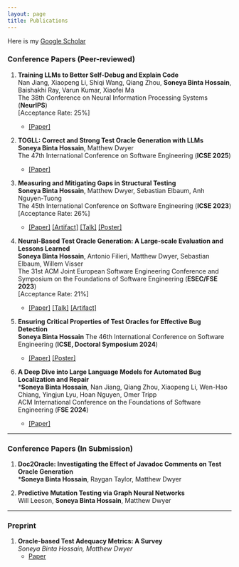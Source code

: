 ```yaml
---
layout: page  
title: Publications  
---
```


Here is my [Google Scholar](https://scholar.google.com/citations?user=xDDfwB8AAAAJ&hl=en)

### Conference Papers (Peer-reviewed)

1. **Training LLMs to Better Self-Debug and Explain Code**  
   Nan Jiang, Xiaopeng Li, Shiqi Wang, Qiang Zhou, **Soneya Binta Hossain**, Baishakhi Ray, Varun Kumar, Xiaofei Ma  
   The 38th Conference on Neural Information Processing Systems (**NeurIPS**)  
   [Acceptance Rate: 25%]  
   - [\[Paper\]](https://arxiv.org/pdf/2405.18649)

2. **TOGLL: Correct and Strong Test Oracle Generation with LLMs**  
   **Soneya Binta Hossain**, Matthew Dwyer  
   The 47th International Conference on Software Engineering (**ICSE 2025**)  
   - [\[Paper\]](https://doi.org/10.48550/arXiv.2405.03786)

3. **Measuring and Mitigating Gaps in Structural Testing**  
   **Soneya Binta Hossain**, Matthew Dwyer, Sebastian Elbaum, Anh Nguyen-Tuong  
   The 45th International Conference on Software Engineering (**ICSE 2023**)  
   [Acceptance Rate: 26%]  
   - [\[Paper\]](https://conf.researchr.org/details/icse-2023/icse-2023-technical-track/131/Measuring-and-Mitigating-Gaps-in-Structural-Testing)  [\[Artifact\]](https://github.com/soneyahossain/hcc-gap-recommender/tree/main)  [\[Talk\]](assets/presentations/ICSE-2023-talk.pdf)  [\[Poster\]](assets/presentations/ICSE2023_poster_soneya.pdf)

4. **Neural-Based Test Oracle Generation: A Large-scale Evaluation and Lessons Learned**  
   **Soneya Binta Hossain**, Antonio Filieri, Matthew Dwyer, Sebastian Elbaum, Willem Visser  
   The 31st ACM Joint European Software Engineering Conference and Symposium on the Foundations of Software Engineering (**ESEC/FSE 2023**)  
   [Acceptance Rate: 21%]  
   - [\[Paper\]](https://dl.acm.org/doi/abs/10.1145/3611643.3616265)  [\[Talk\]](assets/presentations/FSE-2023-talk.pdf)  [\[Artifact\]](https://doi.org/10.6084/m9.figshare.21973091.v4)

5. **Ensuring Critical Properties of Test Oracles for Effective Bug Detection**  
   **Soneya Binta Hossain**
   The 46th International Conference on Software Engineering (**ICSE, Doctoral Symposium 2024**)  
   - [\[Paper\]](https://dl.acm.org/doi/10.1145/3639478.3639791)  [\[Poster\]](assets/presentations/ICSE-DS-24-Soneya-A0-28.pdf)

6. **A Deep Dive into Large Language Models for Automated Bug Localization and Repair**  
   ***Soneya Binta Hossain**, Nan Jiang, Qiang Zhou, Xiaopeng Li, Wen-Hao Chiang, Yingjun Lyu, Hoan Nguyen, Omer Tripp  
   ACM International Conference on the Foundations of Software Engineering (**FSE 2024**)  
   - [\[Paper\]](https://dl.acm.org/doi/abs/10.1145/3660773)

---

### Conference Papers (In Submission)

1. **Doc2Oracle: Investigating the Effect of Javadoc Comments on Test Oracle Generation**  
   ***Soneya Binta Hossain**, Raygan Taylor, Matthew Dwyer  

2. **Predictive Mutation Testing via Graph Neural Networks**  
   Will Leeson, **Soneya Binta Hossain**, Matthew Dwyer  

---

### Preprint

1. **Oracle-based Test Adequacy Metrics: A Survey**  
   *Soneya Binta Hossain, Matthew Dwyer*  
   - [Paper](https://arxiv.org/pdf/2212.06118.pdf)  
